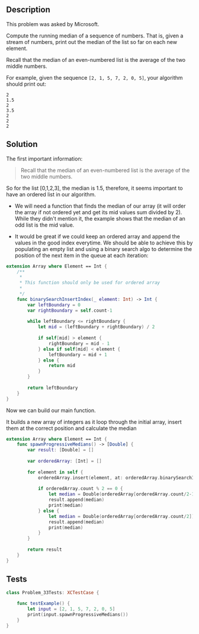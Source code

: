 ## Description

This problem was asked by Microsoft.

Compute the running median of a sequence of numbers. That is, given a stream of numbers, print out the median of the list so far on each new element.

Recall that the median of an even-numbered list is the average of the two middle numbers.

For example, given the sequence `[2, 1, 5, 7, 2, 0, 5]`, your algorithm should print out:

```
2
1.5
2
3.5
2
2
2
```

## Solution

The first important information:

> Recall that the median of an even-numbered list is the average of the two middle numbers.

So for the list [0,1,2,3], the median is 1.5, therefore, it seems important to have an ordered list in our algorithm.

- We will need a function that finds the median of our array (it will order the array if not ordered yet and get its mid values sum divided by 2). While they didn't mention it, the example shows that the median of an odd list is the mid value.

- It would be great if we could keep an ordered array and append the values in the good index everytime. We should be able to achieve this by populating an empty list and using a binary search algo to determine the position of the next item in the queue at each iteration:

```swift
extension Array where Element == Int {
    /**
     *
     * This function should only be used for ordered array
     *
     */
    func binarySearchInsertIndex(_ element: Int) -> Int {
        var leftBoundary = 0
        var rightBoundary = self.count-1
        
        while leftBoundary <= rightBoundary {
            let mid = (leftBoundary + rightBoundary) / 2
            
            if self[mid] > element {
                rightBoundary = mid - 1
            } else if self[mid] < element {
                leftBoundary = mid + 1
            } else {
                return mid
            }
        }
        
        return leftBoundary
    }
}
```

Now we can build our main function.
 
It builds a new array of integers as it loop through the initial array, insert them at the correct position and calculate the median

```swift
extension Array where Element == Int {
    func spawnProgressiveMedians() -> [Double] {
        var result: [Double] = []
        
        var orderedArray: [Int] = []
        
        for element in self {
            orderedArray.insert(element, at: orderedArray.binarySearchInsertIndex(element))
            
            if orderedArray.count % 2 == 0 {
                let median = Double(orderedArray[orderedArray.count/2-1] + orderedArray[orderedArray.count/2]) / 2
                result.append(median)
                print(median)
            } else {
                let median = Double(orderedArray[orderedArray.count/2])
                result.append(median)
                print(median)
            }
        }
        
        return result
    }
}
```

## Tests

```swift
class Problem_33Tests: XCTestCase {

    func testExample() {
        let input = [2, 1, 5, 7, 2, 0, 5]
        print(input.spawnProgressiveMedians())
    }
}
```